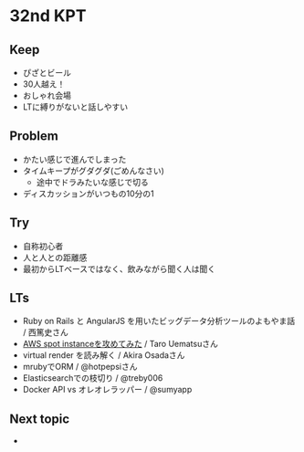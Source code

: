 # 32nd KPT

## Keep
- ぴざとビール
- 30人越え！
- おしゃれ会場
- LTに縛りがないと話しやすい

## Problem
- かたい感じで進んでしまった
- タイムキープがグダグダ(ごめんなさい)
  - 途中でドラみたいな感じで切る
- ディスカッションがいつもの10分の1

## Try
- 自称初心者
- 人と人との距離感
- 最初からLTベースではなく、飲みながら聞く人は聞く

## LTs

- Ruby on Rails と AngularJS を用いたビッグデータ分析ツールのよもやま話 / 西篤史さん
- [AWS spot instanceを攻めてみた](http://naked123.hatenablog.com/entry/2016/01/28/102200) / Taro Uematsuさん
- virtual render を読み解く / Akira Osadaさん
- mrubyでORM / @hotpepsiさん
- Elasticsearchでの枝切り / @treby006
- Docker API vs オレオレラッパー / @sumyapp

## Next topic
- 
